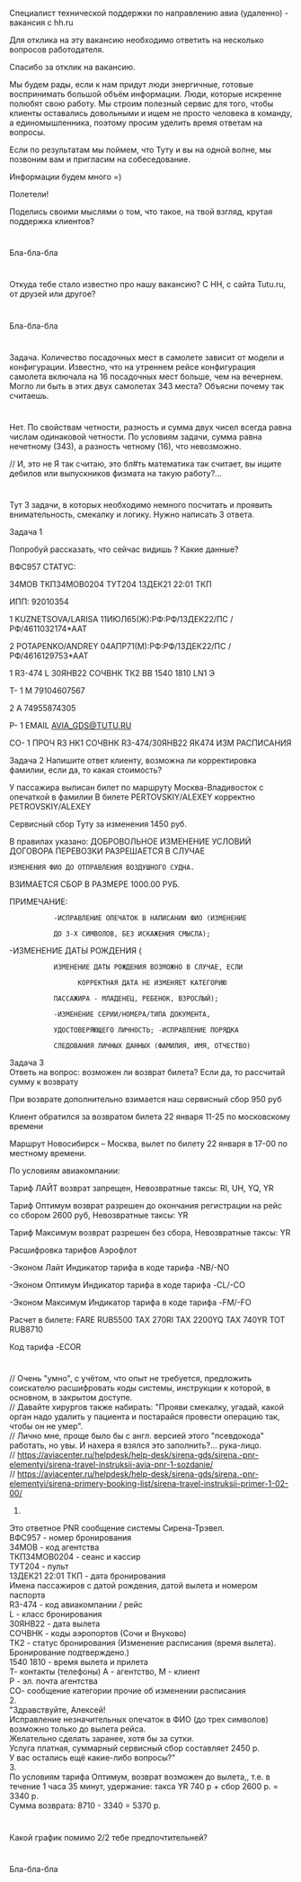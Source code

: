 Специалист технической поддержки по направлению авиа (удаленно) - вакансия c hh.ru

Для отклика на эту вакансию необходимо ответить на несколько вопросов работодателя.

Спасибо за отклик на вакансию.

Мы будем рады, если к нам придут люди энергичные, готовые воспринимать большой объём информации. Люди, которые искренне полюбят свою работу. Мы строим полезный сервис для того, чтобы клиенты оставались довольными и ищем не просто человека в команду, а единомышленника, поэтому просим уделить время ответам на вопросы.

Если по результатам мы поймем, что Туту и вы на одной волне, мы позвоним вам и пригласим на собеседование.

Информации будем много =) 

Полетели!

  Поделись своими мыслями о том, что такое, на твой взгляд, крутая поддержка клиентов?
#
Бла-бла-бла
#
  Откуда тебе стало известно про нашу вакансию? С HH, с сайта Tutu.ru, от друзей или другое? 
#
Бла-бла-бла
#
  Задача.
Количество посадочных мест в самолете зависит от модели и конфигурации.
Известно, что на утреннем рейсе конфигурация самолета включала на 16 посадочных мест больше, чем на вечернем.
Могло ли быть в этих двух самолетах 343 места?
Объясни почему так считаешь.
#
Нет.
По свойствам четности, разность и сумма двух чисел всегда равна числам одинаковой четности.
По условиям задачи, сумма равна нечетному (343), а разность четному (16), что невозможно.

// И, это не Я так считаю, это бл#ть математика так считает, вы ищите дебилов или выпускников физмата на такую работу?... 
# 
  Тут 3 задачи, в которых необходимо немного посчитать и проявить внимательность, смекалку и логику.
Нужно написать 3 ответа. 

  Задача 1

Попробуй рассказать, что сейчас видишь ? Какие данные?
 

ВФС957          СТАТУС:

34МОВ ТКП34МОВ0204 ТУТ204 13ДЕК21 22:01 ТКП

ИПП: 92010354

  1 KUZNETSOVA/LARISA 11ИЮЛ65(Ж):РФ:РФ/13ДЕК22/ПС /РФ/4611032174*ААТ

  2 POTAPENKO/ANDREY 04АПР71(М):РФ:РФ/13ДЕК22/ПС /РФ/4616129753*ААТ

1  R3-474   L 30ЯНВ22 СОЧВНК ТК2 ВВ 1540 1810 LN1 Э

Т- 1  М 79104607567

   2  А 74955874305

Р- 1  EMAIL AVIA_GDS@TUTU.RU

СО-  1 ПРОЧ R3 НК1 СОЧВНК R3-474/30ЯНВ22 ЯК474 ИЗМ РАСПИСАНИЯ

  Задача 2 
Напишите ответ клиенту, возможна ли корректировка фамилии, если да, то какая стоимость?

У пассажира выписан билет по маршруту   Москва-Владивосток с опечаткой в фамилии
В билете  PERTOVSKIY/ALEXEY корректно PETROVSKIY/ALEXEY

Сервисный сбор Туту за изменения 1450 руб.

 В правилах указано:
ДОБРОВОЛЬНОЕ ИЗМЕНЕНИЕ УСЛОВИЙ ДОГОВОРА ПЕРЕВОЗКИ РАЗРЕШАЕТСЯ В СЛУЧАЕ

    ИЗМЕНЕНИЯ ФИО ДО ОТПРАВЛЕНИЯ ВОЗДУШНОГО СУДНА.

  ВЗИМАЕТСЯ СБОР В РАЗМЕРЕ 1000.00 РУБ.

  ПРИМЕЧАНИЕ:

               -ИСПРАВЛЕНИЕ ОПЕЧАТОК В НАПИСАНИИ ФИО (ИЗМЕНЕНИЕ

               ДО 3-Х СИМВОЛОВ, БЕЗ ИСКАЖЕНИЯ СМЫСЛА);
-ИЗМЕНЕНИЕ ДАТЫ РОЖДЕНИЯ (

               ИЗМЕНЕНИЕ ДАТЫ РОЖДЕНИЯ ВОЗМОЖНО В СЛУЧАЕ, ЕСЛИ

                     КОРРЕКТНАЯ ДАТА НЕ ИЗМЕНЯЕТ КАТЕГОРИЮ

               ПАССАЖИРА - МЛАДЕНЕЦ, РЕБЕНОК, ВЗРОСЛЫЙ);

               -ИЗМЕНЕНИЕ СЕРИИ/НОМЕРА/ТИПА ДОКУМЕНТА,

               УДОСТОВЕРЯЮЩЕГО ЛИЧНОСТЬ; -ИСПРАВЛЕНИЕ ПОРЯДКА

               СЛЕДОВАНИЯ ЛИЧНЫХ ДАННЫХ (ФАМИЛИЯ, ИМЯ, ОТЧЕСТВО)

  Задача 3     
Ответь на вопрос: возможен ли возврат билета? Если да, то рассчитай сумму к возврату

При возврате дополнительно взимается наш сервисный сбор  950 руб

Клиент обратился за возвратом билета 22 января 11-25 по московскому времени

Маршрут  Новосибирск – Москва,  вылет по билету  22 января в 17-00 по местному времени.

По условиям авиакомпании:

Тариф ЛАЙТ  возврат запрещен, Невозвратные таксы: RI, UH, YQ, YR

Тариф Оптимум возврат разрешен до окончания регистрации на рейс со сбором 2600 руб, Невозвратные таксы: YR

Тариф Максимум возврат разрешен без сбора, Невозвратные таксы: YR

Расшифровка тарифов Аэрофлот

-Эконом Лайт Индикатор тарифа в коде тарифа  -NB/-NO

-Эконом Оптимум Индикатор тарифа в коде тарифа  -CL/-CO

-Эконом Максимум Индикатор тарифа в коде тарифа  -FM/-FO

Расчет в билете:
FARE RUB5500 TAX 270RI TAX 2200YQ TAX 740YR TOT RUB8710

Код тарифа -ECOR
#
// Очень "умно", с учётом, что опыт не требуется, предложить соискателю расшифровать коды системы, инструкции к которой, в основном, в закрытом доступе.  
// Давайте хирургов также набирать: "Прояви смекалку, угадай, какой орган надо удалить у пациента и постарайся провести операцию так, чтобы он не умер".  
// Лично мне, проще было бы с англ. версией этого "псевдокода" работать, но увы. И нахера я взялся это заполнить?... рука-лицо.  
// https://aviacenter.ru/helpdesk/help-desk/sirena-gds/sirena.-pnr-elementyi/sirena-travel-instruksii-avia-pnr-1-sozdanie/  
// https://aviacenter.ru/helpdesk/help-desk/sirena-gds/sirena.-pnr-elementyi/sirena-primery-booking-list/sirena-travel-instruksii-primer-1-02-00/  

1.  
Это ответное PNR сообщение системы Сирена-Трэвел.  
ВФС957 - номер бронирования  
34МОВ - код агентства  
ТКП34МОВ0204 - сеанс и кассир  
ТУТ204 - пульт  
13ДЕК21 22:01 ТКП - дата бронирования  
Имена пассажиров с датой рождения, датой вылета и номером паспорта  
R3-474 - код авиакомпании / рейс  
L - класс бронирования  
30ЯНВ22 - дата вылета  
СОЧВНК - коды аэропортов (Сочи и Внуково)  
ТК2 - статус бронирования (Изменение расписания (время вылета). Бронирование подтверждено.)  
1540 1810 - время вылета и прилета  
Т- контакты (телефоны) А - агентство, М - клиент  
P - эл. почта агентства  
СО- сообщение категории прочие об изменении расписания  
2.  
"Здравствуйте, Алексей!  
Исправление незначительных опечаток в ФИО (до трех символов) возможно только до вылета рейса.  
Желательно сделать заранее, хотя бы за сутки.  
Услуга платная, суммарный сервисный сбор составляет 2450 р.  
У вас остались ещё какие-либо вопросы?"  
3.  
По условиям тарифа Оптимум, возврат возможен до вылета,, т.е. в течение 1 часа 35 минут, удержание: такса YR 740 р + сбор 2600 р. = 3340 р.  
Сумма возврата: 8710 - 3340 = 5370 р.
#
Какой график помимо 2/2 тебе предпочтительней?
#
Бла-бла-бла
#
